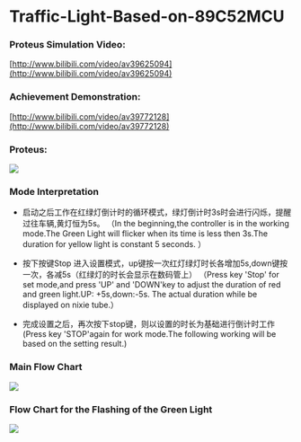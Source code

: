 # Traffic-Light-Based-on-89C52MCU
### Proteus Simulation Video:
[http://www.bilibili.com/video/av39625094](http://www.bilibili.com/video/av39625094)
### Achievement Demonstration:
[http://www.bilibili.com/video/av39772128](http://www.bilibili.com/video/av39772128)
### Proteus:
![](https://i.imgur.com/APCsanW.png)

### Mode Interpretation


- 启动之后工作在红绿灯倒计时的循环模式，绿灯倒计时3s时会进行闪烁，提醒过往车辆,黄灯恒为5s。
（In the beginning,the controller is in the working mode.The Green Light will flicker when its time is less then 3s.The duration for yellow light is constant 5 seconds. ）

-  按下按键Stop 进入设置模式，up键按一次红灯绿灯时长各增加5s,down键按一次，各减5s（红绿灯的时长会显示在数码管上）
（Press key 'Stop' for set mode,and press 'UP' and 'DOWN'key to adjust the duration of red and green light.UP: +5s,down:-5s. The actual duration while be displayed on nixie tube.）

- 完成设置之后，再次按下stop键，则以设置的时长为基础进行倒计时工作
(Press key 'STOP'again for work mode.The following working will be based on the setting result.)

### Main Flow Chart
![](https://i.imgur.com/RMt6lo1.png)

### Flow Chart for  the Flashing of the  Green Light
![](https://i.imgur.com/YPITWR1.png)


